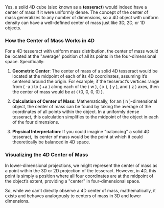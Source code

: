 Yes, a solid 4D cube (also known as a **tesseract**) would indeed have a center of mass if it were uniformly dense. The concept of the center of mass generalizes to any number of dimensions, so a 4D object with uniform density can have a well-defined center of mass just like 3D, 2D, or 1D objects.

### How the Center of Mass Works in 4D

For a 4D tesseract with uniform mass distribution, the center of mass would be located at the "average" position of all its points in the four-dimensional space. Specifically:

1. **Geometric Center**: The center of mass of a solid 4D tesseract would be located at the midpoint of each of its 4D coordinates, assuming it’s centered around the origin. For example, if the tesseract’s vertices range from \( -a \) to \( +a \) along each of the \( w \), \( x \), \( y \), and \( z \) axes, then the center of mass would be at \( (0, 0, 0, 0) \).

2. **Calculation of Center of Mass**: Mathematically, for an \( n \)-dimensional object, the center of mass can be found by taking the average of the coordinates of all points within the object. In a uniformly dense tesseract, this calculation simplifies to the midpoint of the object in each of the four dimensions.

3. **Physical Interpretation**: If you could imagine "balancing" a solid 4D tesseract, its center of mass would be the point at which it could theoretically be balanced in 4D space.

### Visualizing the 4D Center of Mass

In lower-dimensional projections, we might represent the center of mass as a point within the 3D or 2D projection of the tesseract. However, in 4D, this point is simply a position where all four coordinates are at the midpoint of the object’s extent, providing a "center" in four-dimensional space.

So, while we can't directly observe a 4D center of mass, mathematically, it exists and behaves analogously to centers of mass in 3D and lower dimensions.

